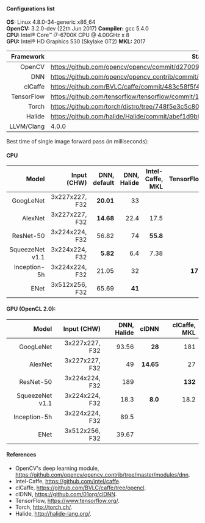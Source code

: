 #### Configurations list

 **OS:** Linux 4.8.0-34-generic x86_64  
 **OpenCV:** 3.2.0-dev (22th Jun 2017)
 **Compiler:** gcc 5.4.0  
 **CPU:** Intel&reg; Core&trade; i7-6700K CPU @ 4.00GHz x 8  
 **GPU:** Intel&reg; HD Graphics 530 (Skylake GT2)
 **MKL:** 2017


|   Framework| State                                                                                   |
|-----------:|-----------------------------------------------------------------------------------------|
|     OpenCV | https://github.com/opencv/opencv/commit/d27009c775307e18d28da430862665ef1934d400        |
|        DNN | https://github.com/opencv/opencv_contrib/commit/e551d15c2b58edce36fe5a5c23072cbe6ce74a93|
|    clCaffe | https://github.com/BVLC/caffe/commit/483c58f5f46b5959dc0a978882843713daae18f6           |
| TensorFlow | https://github.com/tensorflow/tensorflow/commit/1ec6ed51182adf8f1b03a3188c16cd8a45ca6c85|
|      Torch | https://github.com/torch/distro/tree/748f5e3c5c804eebf5715c0b47b1519d60ef4409           |
|     Halide | https://github.com/halide/Halide/commit/abef1d9bf6cb3f866393fa4c5f48726f728285ee        |
| LLVM/Clang | 4.0.0                                                                                   |

Best time of single image forward pass (in milliseconds):

#### CPU

|           Model |    Input (CHW) | DNN, default| DNN, Halide | Intel-Caffe, MKL | TensorFlow | Torch, MKL |
|----------------:|---------------:|------------:|------------:|-----------------:|-----------:|-----------:|
|       GoogLeNet | 3x227x227, F32 |   **20.01** |          33 |                  |            |            |
|         AlexNet | 3x227x227, F32 |   **14.68** |        22.4 |             17.5 |            |            |
|       ResNet-50 | 3x224x224, F32 |       56.82 |          74 |         **55.8** |            |            |
| SqueezeNet v1.1 | 3x224x224, F32 |    **5.82** |         6.4 |             7.38 |            |            |
|    Inception-5h | 3x224x224, F32 |       21.05 |          32 |                  |   **17.9** |            |
|            ENet | 3x512x256, F32 |       65.69 |      **41** |                  |            |        240 |

#### GPU (OpenCL 2.0): 

|           Model |    Input (CHW) | DNN, Halide |     clDNN | clCaffe, MKL |
|----------------:|---------------:|------------:|----------:|-------------:|
|       GoogLeNet | 3x227x227, F32 |       93.56 |    **28** |          181 |
|         AlexNet | 3x227x227, F32 |          49 | **14.65** |           27 |
|       ResNet-50 | 3x224x224, F32 |         189 |           |      **132** |
| SqueezeNet v1.1 | 3x224x224, F32 |        18.3 |   **8.0** |         18.2 |
|    Inception-5h | 3x224x224, F32 |        89.5 |           |              |
|            ENet | 3x512x256, F32 |       39.67 |           |              |

#### References
* OpenCV's deep learning module, https://github.com/opencv/opencv_contrib/tree/master/modules/dnn.
* Intel-Caffe, https://github.com/intel/caffe.
* clCaffe, https://github.com/BVLC/caffe/tree/opencl.
* clDNN, https://github.com/01org/clDNN.
* TensorFlow, https://www.tensorflow.org/.
* Torch, http://torch.ch/.
* Halide, http://halide-lang.org/.
